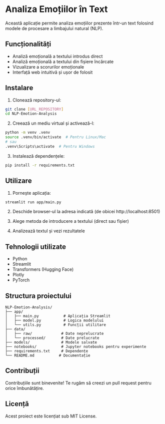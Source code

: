 # Analiza Emoțiilor în Text

Această aplicație permite analiza emoțiilor prezente într-un text folosind modele de procesare a limbajului natural (NLP).

## Funcționalități

- Analiză emoțională a textului introdus direct
- Analiză emoțională a textului din fișiere încărcate
- Vizualizare a scorurilor emoționale
- Interfață web intuitivă și ușor de folosit

## Instalare

1. Clonează repository-ul:
```bash
git clone [URL_REPOSITORY]
cd NLP-Emotion-Analysis
```

2. Creează un mediu virtual și activează-l:
```bash
python -m venv .venv
source .venv/bin/activate  # Pentru Linux/Mac
# sau
.venv\Scripts\activate  # Pentru Windows
```

3. Instalează dependențele:
```bash
pip install -r requirements.txt
```

## Utilizare

1. Pornește aplicația:
```bash
streamlit run app/main.py
```

2. Deschide browser-ul la adresa indicată (de obicei http://localhost:8501)

3. Alege metoda de introducere a textului (direct sau fișier)

4. Analizează textul și vezi rezultatele

## Tehnologii utilizate

- Python
- Streamlit
- Transformers (Hugging Face)
- Plotly
- PyTorch

## Structura proiectului

```
NLP-Emotion-Analysis/
├── app/
│   ├── main.py           # Aplicația Streamlit
│   ├── model.py          # Logica modelului
│   └── utils.py          # Funcții utilitare
├── data/
│   ├── raw/             # Date neprelucrate
│   └── processed/       # Date prelucrate
├── models/              # Modele salvate
├── notebooks/           # Jupyter notebooks pentru experimente
├── requirements.txt     # Dependențe
└── README.md           # Documentație
```

## Contribuții

Contribuțiile sunt binevenite! Te rugăm să creezi un pull request pentru orice îmbunătățire.

## Licență

Acest proiect este licențiat sub MIT License. 